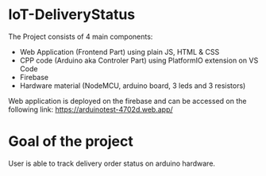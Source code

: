 # IoT-DeliveryStatus

The Project consists of 4 main components:
- Web Application (Frontend Part) using plain JS, HTML & CSS
- CPP code (Arduino aka Controler Part) using PlatformIO extension on VS Code
- Firebase
- Hardware material (NodeMCU, arduino board, 3 leds and 3 resistors)

Web application is deployed on the firebase and can be accessed on the following link:
https://arduinotest-4702d.web.app/

# Goal of the project
User is able to track delivery order status on arduino hardware.
